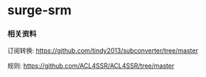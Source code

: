 # surge-srm

### 相关资料
订阅转换: https://github.com/tindy2013/subconverter/tree/master

规则: https://github.com/ACL4SSR/ACL4SSR/tree/master
